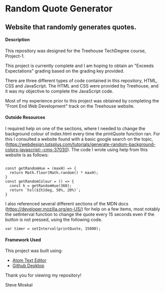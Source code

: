 # Random Quote Generator
## Website that randomly generates quotes.

#### Description

This repository was designed for the Treehouse TechDegree course, Project-1.

This project is currently complete and I am hoping to obtain an "Exceeds Expectations" grading based on the grading key provided.

There are three different types of code contained in this repository, HTML, CSS and JavaScript. The HTML and CSS were provided by Treehouse, and it was my objective to complete the JavaScript code.

Most of my experience prior to this project was obtained by completing the "Front End Web Development" track on the Treehouse website.

#### Outside Resources

I required help on one of the sections, where I needed to change the background colour of index.html every time the printQuote function ran. For this I consulted a website found with a basic google search on the topic, (https://webdesign.tutsplus.com/tutorials/generate-random-background-colors-javascript--cms-37030). The code I wrote using help from this website is as follows:

```

const getRandomHue = (maxH) => {
  return Math.floor(Math.random() * maxH);
}
const getRandomColour = () => {
  const h = getRandomHue(360);
  return `hsl(${h}deg, 50%, 20%)`;
}

```

I also referenced several different sections of the MDN docs (https://developer.mozilla.org/en-US/) for help on a few items, most notably the setInterval function to change the quote every 15 seconds even if the button is not pressed, using the following code.

```
var timer = setInterval(printQuote, 15000);
```

#### Framework Used

This project was built using:
  - [Atom Text Editor](https://atom.io)
  - [Github Desktop](https://desktop.github.com)

Thank you for viewing my repository!

Steve Moskal
